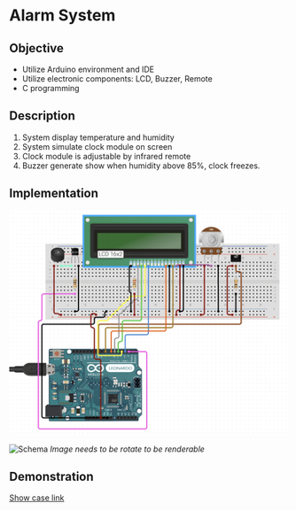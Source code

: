 # Alarm System


## Objective 
- Utilize Arduino environment and IDE
- Utilize electronic components: LCD, Buzzer, Remote 
- C programming

## Description
1. System display temperature and humidity 
2. System simulate clock module on screen 
3. Clock module is adjustable by infrared remote
4. Buzzer generate show when humidity above 85%, clock freezes. 

## Implementation
![Design](/Asset/Schema.png)

![Schema](/Asset/Design1.png)
*Image needs to be rotate to be renderable*

## Demonstration
[Show case link](https://www.youtube.com/watch?v=FCC8KqhK0wc)
